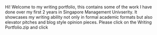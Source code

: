 Hi! Welcome to my writing portfolio, this contains some of the work I have done over my first 2 years in Singapore Management Univserity. It showcases my writing ability not only in formal academic formats but also elevator pitches and blog style opinion pieces. Please click on the Writing Portfolio.zip and click
